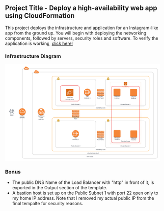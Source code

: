 ## Project Title - Deploy a high-availability web app using CloudFormation
This project deploys the infrastructure and application for an Instagram-like app from the ground up. You will begin with deploying the networking components, followed by servers, security roles and software.
To verify the application is working, [click here!](http://serve-WebAp-1A4UPMDVQDBDF-1234618749.us-east-1.elb.amazonaws.com)


### Infrastructure Diagram
![infra-diagram](infra-diagram.png)


### Bonus
- The public DNS Name of the Load Balancer with "http" in front of it, is exported in the Output section of the template.
- A bastion host is set up on the Public Subnet 1 with port 22 open only to my home IP address. Note that I removed my actual public IP from the final tempalte for security reasons.

